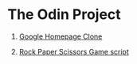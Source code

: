 # The Odin Project

1. [Google Homepage Clone](https://outdatedlasagna.github.io/The_Odin_Project/google_homepage/)

1. [Rock Paper Scissors Game script](https://outdatedlasagna.github.io/The_Odin_Project/rock_paper_scissors/)
